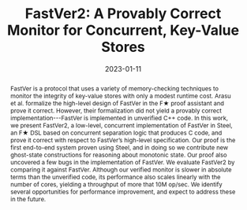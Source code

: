 ---
title: "FastVer2: A Provably Correct Monitor for Concurrent, Key-Value Stores"
collection: publications
permalink: /publications/fastver-cpp23
excerpt: 
date: 2023-01-11
venue: 'Proceedings of the ACM SIGPLAN International Conference on Certified Programs and Proofs (CPP)'
link: 'https://dl.acm.org/doi/abs/10.1145/3573105.3575687'
paperurl: '../files/drafts/fastver2-cpp-2023.pdf'
citation: 'Arvind Arasu, Tahina Ramananandro, Aseem Rastogi, Nikhil Swamy, Aymeric Fromherz, <b>Kesha Hietala</b>, Bryan Parno, Ravi Ramamurthy. &quot;FastVer2: A Provably Correct Monitor for Concurrent, Key-Value Stores.&quot; <i>Proceedings of the ACM SIGPLAN International Conference on Certified Programs and Proofs (CPP)</i>. 2023.'
abstract: "FastVer is a protocol that uses a variety of memory-checking techniques to monitor the integrity of key-value stores with only a modest runtime cost. Arasu et al. formalize the high-level design of FastVer in the F★ proof assistant and prove it correct. However, their formalization did not yield a provably correct implementation---FastVer is implemented in unverified C++ code.

In this work, we present FastVer2, a low-level, concurrent implementation of FastVer in Steel, an F★ DSL based on concurrent separation logic that produces C code, and prove it correct with respect to FastVer’s high-level specification. Our proof is the first end-to-end system proven using Steel, and in doing so we contribute new ghost-state constructions for reasoning about monotonic state. Our proof also uncovered a few bugs in the implementation of FastVer.

We evaluate FastVer2 by comparing it against FastVer. Although our verified monitor is slower in absolute terms than the unverified code, its performance also scales linearly with the number of cores, yielding a throughput of more that 10M op/sec. We identify several opportunities for performance improvement, and expect to address these in the future."
---